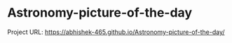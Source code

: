 # Astronomy-picture-of-the-day
Project URL: https://abhishek-465.github.io/Astronomy-picture-of-the-day/
